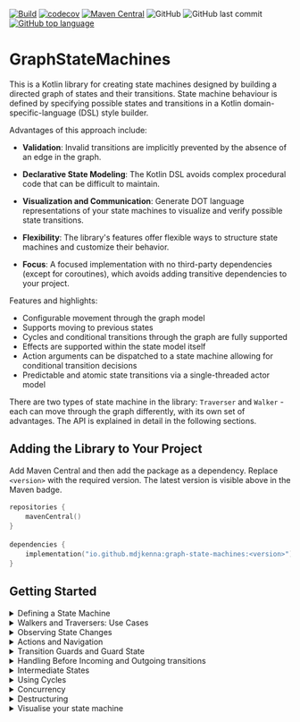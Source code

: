[![Build](https://github.com/mdjkenna/GraphStateMachines/actions/workflows/buildAndTest.yml/badge.svg)](https://github.com/mdjkenna/GraphStateMachines/actions/workflows/buildAndTest.yml)
[![codecov](https://codecov.io/gh/mdjkenna/GraphStateMachines/branch/master/graph/badge.svg)](https://codecov.io/gh/mdjkenna/GraphStateMachines)
[![Maven Central](https://img.shields.io/maven-central/v/io.github.mdjkenna/graph-state-machines.svg?label=Maven%20Central)](https://central.sonatype.com/artifact/io.github.mdjkenna/graph-state-machines)
![GitHub](https://img.shields.io/github/license/mdjkenna/GraphStateMachines)
![GitHub last commit](https://img.shields.io/github/last-commit/mdjkenna/GraphStateMachines)
[![GitHub top language](https://img.shields.io/github/languages/top/mdjkenna/GraphStateMachines.svg)](https://github.com/mdjkenna/GraphStateMachines)

# GraphStateMachines

This is a Kotlin library for creating state machines designed by building a directed graph of states and their transitions.
State machine behaviour is defined by specifying possible states and transitions in a Kotlin domain-specific-language (DSL) style builder.

Advantages of this approach include:

- **Validation**: Invalid transitions are implicitly prevented by the absence of an edge in the graph.

- **Declarative State Modeling**: The Kotlin DSL avoids complex procedural code that can be difficult to maintain.

- **Visualization and Communication**: Generate DOT language representations of your state machines to visualize and verify possible state transitions.

- **Flexibility**: The library's features offer flexible ways to structure state machines and customize their behavior.

- **Focus**: A focused implementation with no third-party dependencies (except for coroutines), which avoids adding transitive dependencies to your project.

Features and highlights:
- Configurable movement through the graph model
- Supports moving to previous states
- Cycles and conditional transitions through the graph are fully supported
- Effects are supported within the state model itself
- Action arguments can be dispatched to a state machine allowing for conditional transition decisions
- Predictable and atomic state transitions via a single-threaded actor model

There are two types of state machine in the library: `Traverser` and `Walker` - each can move through the graph differently, with its own set of advantages.
The API is explained in detail in the following sections.

## Adding the Library to Your Project

Add Maven Central and then add the package as a dependency. Replace `<version>` with the required version.
The latest version is visible above in the Maven badge.

```kotlin
repositories {
    mavenCentral()
}

dependencies {
    implementation("io.github.mdjkenna:graph-state-machines:<version>")
}
```

## Getting Started

<details>
<summary>Defining a State Machine</summary>

The following 8 vertex directed acyclic graph can be represented easily in the graph builder DSL:

<!--suppress CheckImageSize -->
<img src="8VertexDAG.png" alt="Example Image" width="200"/>

_The above graph image was made using a dot language representation of the 8 vertex DAG in the example below and inputting this into GraphViz. 
Further customisation is available for these diagrams - discussed more in the last section._ 

GraphStateMachines provides a DSL for defining vertices (states) and edges (transitions) of your state machine graph. 
Vertices must implement the `IVertex<I>` interface, and edges define the allowed transitions between states.
Edges are traversed in the order they're added unless specified otherwise with an `order` parameter.

The following example creates a `Traverser` using the 8 vertex DAG in the image above using the graph builder DSL:

```kotlin
// Vertex must implement IVertex. A data class is a good choice.
data class Vertex(override val id: String) : IVertex<String>

fun main() {
    val one = Vertex("1")
    val two = Vertex("2")
    val three = Vertex("3")
    val four = Vertex("4")
    val five = Vertex("5")
    val six = Vertex("6")
    val seven = Vertex("7")
    val eight = Vertex("8")

    val traverser = buildTraverser<Vertex, String, ITransitionGuardState, Nothing> {
        buildGraph(one) {

            addVertex(one) {
                addEdge {
                    setTo(two)
                }

                addEdge {
                    setTo(three)
                }
            }

            addVertex(two) {
                addEdge {
                    setTo(four)
                }
            }

            addVertex(three) {
                addEdge {
                    setTo(five)
                }

                addEdge {
                    setTo(six)
                }
            }

            addVertex(four) {
                addEdge {
                    setTo(eight)
                }
            }

            addVertex(five) {
                addEdge {
                    setTo(seven)
                }
            }

            addVertex(six) {
                addEdge {
                    setTo(seven)
                }
            }

            addVertex(seven) {
                addEdge {
                    setTo(eight)
                }
            }

            addVertex(eight)
        }
    }
}
```

In this example, edges are traversed using DFS, with neighbouring edges explored in the order they are added to a vertex. 
For vertex "one", the edge to "two" will be tried first, followed by the edge to "three". 
You can also explicitly set the traversal order using the `order` parameter in `addEdge`.
Note that several `buildTraverser` overloads exist for different use cases (with/without guard state, with/without action arguments); the simplest form is shown here.

#### Implementations of IVertex

Vertices added to the graph must implement the `IVertex<I>` interface.
The vertex id must be unique within the graph. Adding duplicate ids when building the graph results in an error.

Any valid `IVertex<I>` implementation can be used as a graph vertex.
The `id` field is of type `I`.
The library provides predefined simple vertex implementations for convenience.
You can also use custom vertex implementations with user-defined types for `I`.

#### Adding outgoing edges

Add edges to the graph as directed outgoing edges _from_ a vertex.
Once the graph is built, edges have a fixed traversal order to ensure predictable and consistent edge visitation.

You can define an edge to a vertex before that vertex has been formally added to the graph builder. This allows for flexibility in ordering your definitions. However, all vertices must be added to the graph by the time the builder function completes to avoid an error.

</details>

<details>
<summary>Walkers and Traversers: Use Cases</summary>

The library provides two types of graph state machine: `Traverser` and `Walker`. 
The most efficient and practical choice between a `Traverser` or `Walker` depends on the use case.

##### Traversers
Traversers implement standard depth-first search (DFS) which naturally includes backtracking,
meaning they backtrack through ancestor vertices to find unvisited paths.
When a traverser reaches a vertex with no valid outgoing edges, it will backtrack to find alternative paths.
They also support moving to previous states.

You can access the history of visited states on Traversers using the `tracePath()` method:

```kotlin
val path = traverser.tracePath()
```

This returns a list of vertices representing the traversal path, ordered from start to current.

###### Considerations if using a traverser

Traversers maintain a history (breadcrumbs) to support their backtracking and bidirectional abilities.
As a result, their memory usage is not constant and increases with the traversal depth.
This is only significant in specific scenarios.   
Note that moving to previous vertices does the opposite - removing breadcrumbs from the current traversal path.
If traversing forward constantly in a long-running loop for example the increased 
memory usage could become a consideration. 

###### Use cases for Traversers

Traversers are naturally suited to scenarios where DFS traversal through a state model is desired i.e. backtracking.
For example: An application wizard or workflow, navigation through screens, or a finite custom protocol for handling data validation.
The `tracePath()` method mentioned above is particularly useful for processing wizard or workflow results.

##### Walkers
Walkers transition through the first available, unblocked edge.
When a walker reaches a vertex with no valid outgoing edges it simply stops as it doesn't retain breadcrumbs to support backtracking.
Walkers are ideal for more long-running or intense processes as their memory usage remains constant regardless of how far they walk.

###### Use cases for Walkers

Walkers can be a more straightforward choice if backtracking or moving to previous states is not required.
Additionally, they might be a preference if you would prefer designing graphs for walkers due to the extremely straightforward nature of their movement.  
They are suited to scenarios where many or effectively infinite transitions can occur, such as looping around a cycle indefinitely.
For example: Indefinitely running automatic tasks on the cloud / server, forward navigation through screens using cycles for back movement, ongoing tasks

| Feature       | Traversers                                       | Walkers                               |
|---------------|--------------------------------------------------|---------------------------------------|
| Direction     | Bidirectional (Next/Previous)                    | Forward-only (Next)                   |
| History       | Maintains full path history for DFS backtracking | No history                            |
| Memory Usage  | Increases with path length over time             | Constant                              |
| Cycle Support | Optional (must be enabled)                       | Always supported                      |
| Use Cases     | Wizards, finite workflows, undo operations       | Long-running or high throughput tasks |

The memory usage difference between `Walkers` and `Traversers` is negligible in most scenarios. It only becomes a consideration for very long-running processes or those with extremely high throughput.

#### Traversers: Resetting Edge Traversal Progression

**Note this is only applicable to traversers:**

Each time a traverser arrives at a vertex, it re-evaluates outgoing edges from the beginning of their defined order. 
It does not resume from where it left off on a previous visit. 

There are two scenarios where a vertex that has already been the current state can become the current state again:
1. When the state machine revisits a vertex as part of forward traversal (a cycle)
2. When arriving at a vertex from a `Previous` action (in traversers only)

This means that cycles in the graph are potentially infinite loops by default (which is described in more detail in a section below),
requiring transition guards to break out of cycles when needed.

</details>

<details>
<summary>Observing State Changes</summary>

For both walkers and traversers, the current state is published through a `StateFlow`.
This can then be used as part of the Kotlin coroutines API, such as being collected.

```kotlin
val traverser = buildTraverser<Vertex, String> {
    // graph implementation
}

scope.launch {
  traverser.current.collect { traversalState ->
        // consume state ...
    }
}
```

</details>

<details>
<summary>Actions and Navigation</summary>

#### Basic Actions
You induce state transitions in both traversers and walkers by dispatching actions to them.
Traversers accept actions to move `Next`, `Previous`, or `Reset`.
Walkers accept `Next` and `Reset` actions, but not `Previous` actions, as they do not retain a history of visited states.

```kotlin
// Asynchronous dispatch without waiting (fire and forget)
traverser.launchDispatch(GraphStateMachineAction.Next)
traverser.launchDispatch(GraphStateMachineAction.Previous)
traverser.launchDispatch(GraphStateMachineAction.Reset)

// Suspend until the action is received (but don't wait for completion)
scope.launch {
    traverser.dispatch(GraphStateMachineAction.Next)
    traverser.dispatch(GraphStateMachineAction.Previous)
    traverser.dispatch(GraphStateMachineAction.Reset)
}

// Dispatch and await the new state
scope.launch {
    val result = traverser.dispatchAndAwaitResult(GraphStateMachineAction.Next)
    // Now you can use the new state
}
```

#### Actions with Arguments

`Next` actions can also have arguments. 
Arguments passed with a `Next` action are included in the resulting state publication, making them available for state processing. 
They can also be used for conditional edge transitions or `onBeforeVisit` handlers (explained in the respective sections below).

```kotlin
data class NavigationArgs(val targetId: String, val options: Map<String, Any> = emptyMap())

// Using launchDispatch (fire and forget)
traverser.launchDispatch(GraphStateMachineAction.NextArgs(NavigationArgs("destination-screen")))

// Or using dispatchAndAwaitResult to get the result
scope.launch {
    val result = traverser.dispatchAndAwaitResult(
        GraphStateMachineAction.NextArgs(NavigationArgs("destination-screen"))
    )
    // Now you can use the result
}
```
</details>

<details>
<summary>Transition Guards and Guard State</summary>

Transition guards can block transitions across edges based on your own conditions. 
They dynamically constrain state transitions to a subset of those defined in the graph.

```kotlin
addEdge {
    setTo(exampleVertex)
    setEdgeTransitionGuard {
        !guardState.isExampleTransitionBlocked 
    }
}
```

Returning `false` in the transition guard function blocks the state transition.
Transition guard functions have a `TransitionGuardScope` receiver, which provides data to the implementer,
such as `guardState` shown above. 

Transition guards can also access arguments passed with actions:

```kotlin
setEdgeTransitionGuard {
    args != null && args.targetId == "details-screen"
}
```

This guard only allows traversal if the action arguments specify a particular target ID.
As suspend functions, transition guards can also perform asynchronous operations:

```kotlin
setEdgeTransitionGuard {
    val isAllowed = checkPermissions()
    isAllowed
}
```

#### Guard State

The guard state is a user-defined implementation of the `ITransitionGuardState` interface.
There is a single instance per graph, which can be passed as a parameter into one of the builder functions.
It can also be omitted, in which case no `ITransitionGuardState` type parameter is needed.

```kotlin
class GuardState(
    var isSomeTransitionBlocked: Boolean = false
) : ITransitionGuardState

val traverser = buildTraverser<StringVertex, String, GuardState>(GuardState()) {
    buildGraph(startVertex) {
        addVertex(startVertex) {
            addEdge {
                setTo(nextVertex)
                setEdgeTransitionGuard {
                    !guardState.isSomeTransitionBlocked
                }
            }
        }
    }
}
```

The guard state is passed to the builder function and made available to all transition guards.
The `ITransitionGuardState` instance is made available to `TransitionGuardScope` functions via their `TransitionGuardScope` receiver.

This shared state can be used to:
- Store information that affects multiple transitions
- Implement complex transition logic that depends on the history of transitions
- Share data between different parts of the state machine

</details>

<details>
<summary>Handling Before Incoming and Outgoing transitions</summary>

GraphStateMachine provides `BeforeVisitHandler` and `OutgoingTransitionHandler` to execute custom logic at specific points during state transitions.

#### BeforeVisitHandler - Before Arriving

`BeforeVisitHandler` executes logic immediately before a vertex is visited and published as the current state. 
It is useful for setup operations or validating preconditions before the new state is officially reached.

```kotlin
addVertex(loadingState) {
    onBeforeVisit {
        // Access the vertex about to be visited
        println("About to visit: ${vertex.id}")

        // Access any arguments passed with the action
        args?.let { arguments ->
            println("Action arguments: $arguments")
        }

        // Progress through current state without publishing it - See Intermediate states
        autoAdvance()
    }

    addEdge {
        setTo(nextState)
    }
}
```

The `BeforeVisitHandler` receives a `BeforeVisitScope` which provides access to:
- The vertex that is about to be visited
- The shared guard state for the entire state machine
- Any arguments passed with the current action

The `BeforeVisitHandler` can call `autoAdvance()`, which signals the state machine to automatically advance to the next state without publishing the current vertex as the state, allowing for automatic progression through certain vertices.

#### OutgoingTransitionHandler - Before Leaving

`OutgoingTransitionHandler` executes logic before any outgoing transitions from the current vertex are explored. 
It allows you to prevent transitions altogether, making it ideal for conditional navigation.

```kotlin
addVertex(conditionalState) {
    onOutgoingTransition {
        // Access the current vertex
        println("Considering transitions from: ${vertex.id}")

        // Access arguments and guard state
        if (args?.shouldStayInCurrentState == true) {
            // Prevent any transitions from occurring
            noTransition()
        }

        // Perform any logic before transitions are considered
        updateTransitionMetrics()
    }

    addEdge {
        setTo(nextState)
    }
}
```

The `OutgoingTransitionHandler` receives an `OutgoingTransitionScope` which provides access to:
- The current vertex from which transitions are being considered
- The shared guard state for the entire state machine  
- Any arguments passed with the current action

The `OutgoingTransitionHandler` can call `noTransition()`, which prevents the state machine from exploring any outgoing edges and keeps the current vertex as the state. 
This is particularly useful for implementing conditional logic that determines whether state transitions should occur based on runtime conditions.

Both handlers are suspend functions, allowing them to perform asynchronous operations as needed. 
They integrate seamlessly with the state machine's single-threaded actor model, ensuring predictable and atomic execution.

</details>

<details>
<summary>Intermediate States</summary>

Intermediate states are "in-between" states that are not published or observed. 
They are automatically advanced through without being published as the current state.
Their main purpose is to represent side effects however they are not limited to this.

State machine libraries often contain constructs called "effects" to represent side effects which do not change the main state. 
Intermediate states are equivalent to "effects", however they are treated as a special type of state within the graph model itself.

This approach integrates effects and operations directly into the state machine's architecture in a more traditional sense, where all "operations" and "processes" including effects converge onto the state machines main state.
They are positioned within the landscape of possible states, giving them a specific context in which they can run.

- **Effects as State**: Represent effect operations as explicit states that can only occur within specific contexts
- **Control Flow Clarity**: Make the flow of your application visible in the graph structure itself
- **Perform Operations with Guarantees**: Clearly guarantee particular tasks will only be executed in certain scenarios and easily visualise what those scenarios are

The core benefit of this approach is that the *entire* behavior of your system is explicitly defined and visualized in the graph. There are no 'hidden' operations occurring between states. This leads to:
-   **Enhanced Testability**: You can test the control flow logic of your state machine without executing the actual side effects. For instance, you can verify that a specific action correctly leads to the `PerformNetworkRequest` intermediate state without making a real network call.
-   **Improved Visibility**: When side effects are vertices in the graph, the complete flow of your application is self-documenting. This makes it easier for new developers to understand the system and for anyone to debug issues, as the graph visualization tells the whole story.
-   **Simplified Maintainability**: As your application's logic evolves, modifying the flow becomes a matter of rewiring the graph. Adding, removing, or reordering operations is more straightforward than refactoring complex imperative code blocks that might handle side effects outside of the state machine.

#### How Intermediate States Work

When a vertex is marked as an intermediate state:

1. Just before a vertex `V1` is visited, its `onBeforeVisit` handler is executed, and the `autoAdvance` function is invoked within the `BeforeVisitScope`
2. If using a traverser - the vertex is recorded in the traced path but never published as the current state
3. The state machine immediately advances to the next state and `V1` was never published, making it an intermediate state

Note when processing previous actions the intermediate states are skipped over.

#### Creating Intermediate States

To mark a vertex as an intermediate state, call `autoAdvance()` within its `onBeforeVisit` handler:

```kotlin
addVertex(loadingState) {
    onBeforeVisit {
        showLoading()
        withContext(Dispatchers.IO) {
            diskOperation()
        }
        hideLoading()

        autoAdvance()
    }

    addEdge {
        setTo(dataLoadedState)
    }
}
```

`onBeforeVisit` is called just before a vertex will be arrived at after a successful transition, but before that vertex is published as the current state.
In this example, the loading state is marked as intermediate by calling `autoAdvance()` - advancing to the next state before publishing `loadingState`. 
As a result `loadingState` is never perceived by observers, it will immediately advance to the data loaded state once the operation completes.

Intermediate states solve common problems in a more traditional state machine oriented fashion:

- **Effect Usage For Screen State**: As in the above example, perform generic side effects or other UI updates
- **Multistep Operations and Custom Protocols**: Create chains of operations that execute in sequence without exposing intermediate steps, potentially having complex conditional paths.

</details>

<details>
<summary>Using Cycles</summary>

The graph can contain any number of cycles and these are supported.
When using a `Walker` cycles are always followed.
When using a `Traverser` cycles are ignored by default but can be traversed by setting the traversal type to: `EdgeTraversalType.DFSCyclic` in the traverser builder. 

There are two points to consider when designing a `Traverser` on a graph with cycles:

- **Edge Index Reset**: When the traverser arrives at a vertex, it resets that vertex's edge index to zero.
  Even if the `Traverser` previously left that vertex via edge 0, or edge 1 - ∞, it will attempt to traverse edge 0 again upon revisiting the vertex.

- **Infinite Loops**: As a result of the above point - cycles can create infinite loops. 
  To avoid infinite loops through cycles, the user must coordinate cycle behavior using transition guards to break cycles as needed. 
  This offers full control without the library getting in the way of required behaviour, allowing state machines to loop through cycles as often as needed.

Here's a simple example of using a transition guard to limit the number of times a cycle is taken:

```kotlin
class GuardState(
    var cycleCount: Int = 0
) : ITransitionGuardState {
    override fun onReset() {
        cycleCount = 0
    }
}

buildTraverser<StringVertex, String, GuardState>(GuardState()) {
    setTraversalType(EdgeTraversalType.DFSCyclic)
    buildGraph(stateOne) {
        addVertex(stateOne) {
            addEdge {
                setTo(stateOne)
                setEdgeTransitionGuard {
                    if (guardState.cycleCount < 3) {
                        guardState.cycleCount++
                        true
                    } else {
                        false
                    }
                }
            }
        }
    }
}
```

In this example, the vertex has an edge pointing back to itself, creating a cycle. 
The transition guard allows the cycle to be taken up to 3 times before blocking further traversal, demonstrating how to control infinite loops in cyclic graphs.

</details>

<details>
<summary>Concurrency</summary>

Both `Traversers` and `Walkers` use an actor model, processing actions sequentially on a single-threaded event loop.

#### Single-Threaded Execution

The graph state machine operates on a coroutine scope with a single-threaded dispatcher.
All user-defined handlers (transition guards, onBeforeVisit handlers) are suspend functions which are invoked on this same thread, providing several benefits.
You can freely read and write to data confined within the state machine without worrying about visibility or synchronization issues.

A coroutine scope is generated as a default parameter when building a `Traverser` or `Walker`, but a user provided one can be included.
It is the implementer's responsibility to ensure a coroutine scope they provide is single-threaded.

GraphStateMachine processes one action at a time in a sequential manner. When actions are dispatched to the state machine:
The state machine processes actions atomically, completing each one before starting the next.

For example, if multiple components dispatch actions simultaneously:

```kotlin
// These actions will be processed one after another and will not 'interleave' between yields or suspension points
traverser.dispatch(GraphStateMachineAction.Next)
traverser.dispatch(GraphStateMachineAction.NextArgs(someArgs))
traverser.dispatch(GraphStateMachineAction.Previous)
```

This gives us consistent state transitions, avoids race conditions, and encourages simplicity and performance.

#### StateFlow for State Updates

The current state is published through a `StateFlow`

```kotlin
scope.launch {
  traverser.current.collect { traversalState ->
        updateUI(traversalState.vertex)
    }
}
```

#### GraphStateMachineScopeFactory

The `GraphStateMachineScopeFactory` provides a factory method to create a new `CoroutineScope` with the appropriate single-threaded dispatcher:

```kotlin
val scope = GraphStateMachineScopeFactory.newScope()
```

Each `Traverser` or `Walker` instance must have its own separate scope, 
but the underlying dispatcher can be shared across multiple instances, allowing them to operate on the same thread if needed, such as an application main thread. 

The factory provides a convenient default configuration with a single-threaded dispatcher. 
Note all the default scopes created using this factory share the same underlying single-threaded dispatcher.

</details>

<details>
<summary>Destructuring</summary>

Both traversers and walkers support Kotlin's destructuring syntax, 
allowing you to separate the state reading and action dispatching capabilities.

```kotlin
// Destructuring a traverser
val (traverserState, traverserDispatcher) = traverser

// Destructuring a walker
val (walkerState, walkerDispatcher) = walker
```

The above enables controlled access and can be conducive to separation of concerns:
- `TraverserState`/`WalkerState` provides read-only access to the current state via `current` StateFlow
- `TraverserDispatcher`/`WalkerDispatcher` provides methods to dispatch actions that modify state

</details>

<details>
<summary>Visualise your state machine</summary>

The `DotGenerator` class can generate DOT language representations of your state machines. DOT is a text-based graph description language that can be visualized with various tools.

The 8-vertex DAG shown at the top of this README was created using this feature.

#### Basic Usage

```kotlin
// Assumes 'graph' is a built graph from the builder
// and 'Vertex' is the class from the 'Getting Started' section.
val dotGenerator = DotGenerator<Vertex, String, ITransitionGuardState, Any>()
val dotContent = dotGenerator.generateDot(graph, "MyStateMachine")
```

#### Customization

You can customize the appearance of your graph with configuration options and decorations:

```kotlin
val dotGenerator = DotGenerator<Vertex, String, ITransitionGuardState, Any>(
    DotConfig(
        rankDir = "LR",  // Left to right layout
        showEdgeIndices = true
    )
)
    .decorateVertex("start", VertexDecoration(
        description = "Start State",
        fillColor = "green"
    ))
    .decorateEdge("start", "processing", EdgeDecoration(
        description = "Begin Processing",
        color = "blue"
    ))
```

The `DotConfig` class provides options to control graph layout, while decoration classes allow styling of vertices, edges, and transition guards. 
For advanced customization, refer to DOT language documentation.

#### Visualization

Once generated, you can visualize your state machine using:
- Graphviz (used for the example at the top of this README)
- Online DOT viewers
- IDE plugins
- Python or Kotlin notebooks with appropriate libraries
- Terminal tools

This visualization helps in understanding, documenting, communicating and debugging your state machines by providing a clear representation of your application's state flow.

</details>
